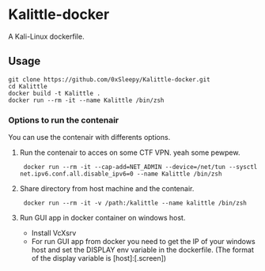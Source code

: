 # Kalittle-docker
A Kali-Linux dockerfile.

## Usage
    
    git clone https://github.com/0xSleepy/Kalittle-docker.git
    cd Kalittle
    docker build -t Kalittle .
    docker run --rm -it --name Kalittle /bin/zsh

### Options to run the contenair

You can use the contenair with differents options.

1. Run the contenair to acces on some CTF VPN. yeah some pewpew.
    
        docker run --rm -it --cap-add=NET_ADMIN --device=/net/tun --sysctl net.ipv6.conf.all.disable_ipv6=0 --name Kalittle /bin/zsh

2. Share directory from host machine and the contenair.

        docker run --rm -it -v /path:/kalittle --name kalittle /bin/zsh

3. Run GUI app in docker container on windows host.

    * Install VcXsrv 
    * For run GUI app from docker you need to get the IP of your windows host and set the DISPLAY env variable in the dockerfile. (The format of the display variable is [host]:<display>[.screen])


    
